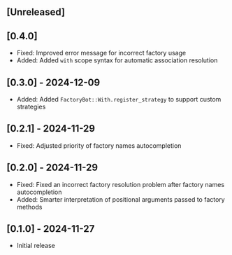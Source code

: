 ## [Unreleased]

## [0.4.0]

- Fixed: Improved error message for incorrect factory usage
- Added: Added `with` scope syntax for automatic association resolution

## [0.3.0] - 2024-12-09

- Added: Added `FactoryBot::With.register_strategy` to support custom strategies

## [0.2.1] - 2024-11-29

- Fixed: Adjusted priority of factory names autocompletion

## [0.2.0] - 2024-11-29

- Fixed: Fixed an incorrect factory resolution problem after factory names autocompletion
- Added: Smarter interpretation of positional arguments passed to factory methods

## [0.1.0] - 2024-11-27

- Initial release
